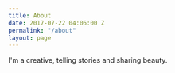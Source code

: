 ```yaml
---
title: About
date: 2017-07-22 04:06:00 Z
permalink: "/about"
layout: page
---
```


I'm a creative, telling stories and sharing beauty.